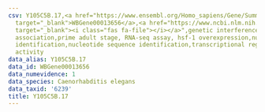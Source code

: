 ```yaml
---
csv: Y105C5B.17,<a href="https://www.ensembl.org/Homo_sapiens/Gene/Summary?db=core;g=WBGene00013656"
  target="_blank">WBGene00013656</a>,<a href="https://www.ncbi.nlm.nih.gov/pubmed/30894454"
  target="_blank"><i class="fas fa-file"></i></a>",genetic interference,functional
  association,prime adult stage, RNA-seq assay, hsf-1 overexpression,nucleotide sequence
  identification,nucleotide sequence identification,transcriptional regulation,up-regulates
  activity
data_alias: Y105C5B.17
data_id: WBGene00013656
data_numevidence: 1
data_species: Caenorhabditis elegans
data_taxid: '6239'
title: Y105C5B.17
---
```

